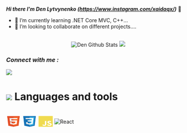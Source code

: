  ***Hi there I'm Den Lytvynenko (https://www.instagram.com/xaidaqx/)*** 👋

- 🌱 I’m currently learning .NET Core MVC, C++...
- 👯 I’m looking to collaborate on different projects....

 <br />
<div align="center"> 
<img height="150em" alt = "Den Github Stats" src="https://github-readme-stats.vercel.app/api?username=DenLytv&show_icons=true&hide=contribs,prs&cache_seconds=86400&theme=algolia"/>
  <img height="150em" src="https://github-readme-stats.vercel.app/api/top-langs/?username=DenLytv&layout=compact&langs_count=7&theme=algolia"/>
</div>

### ***Connect with me :***

<a href="mailto:windy6114@gmail.com"><img src="https://img.shields.io/badge/-Gmail-%23333?style=for-the-badge&logo=gmail&logoColor=white" target="_blank"></a>
 <br />
<div align="left"> 
  <h1><img src="https://media.giphy.com/media/UvPvsX9oMlMWs/giphy.gif" height="30px"> Languages and tools</h1>
  <div style="display: inline_block"><br>
    <img align="center" alt="HTML" height="30" width="40" src="https://raw.githubusercontent.com/devicons/devicon/master/icons/html5/html5-original.svg">
    <img align="center" alt="CSS" height="30" width="40" src="https://raw.githubusercontent.com/devicons/devicon/master/icons/css3/css3-original.svg">
    <img align="center" alt="Js" height="30" width="40" src="https://raw.githubusercontent.com/devicons/devicon/master/icons/javascript/javascript-plain.svg">
    <img align="center" alt="React" height="30" width="40" src="https://cdn.jsdelivr.net/gh/devicons/devicon/icons/react/react-original.svg">
 </div>
</div> 
<br />

